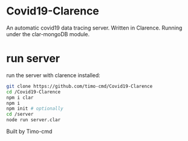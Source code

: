 # Covid19-Clarence
An automatic covid19 data tracing server. Written in Clarence. Running under the clar-mongoDB module.

# run server

run the server with clarence installed:

```bash
git clone https://github.com/timo-cmd/Covid19-Clarence
cd /Covid19-Clarence
npm i clar
npm i
npm init # optionally
cd /server
node run server.clar
```

Built by Timo-cmd
